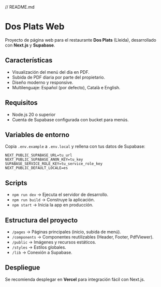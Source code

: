 ﻿// README.md

# Dos Plats Web

Proyecto de página web para el restaurante **Dos Plats** (Lleida), desarrollado con **Next.js** y **Supabase**.

## Características
- Visualización del menú del día en PDF.
- Subida de PDF diaria por parte del propietario.
- Diseño moderno y responsive.
- Multilenguaje: Español (por defecto), Català e English.

## Requisitos
- Node.js 20 o superior
- Cuenta de Supabase configurada con bucket para menús.

## Variables de entorno
Copia `.env.example` a `.env.local` y rellena con tus datos de Supabase:
```
NEXT_PUBLIC_SUPABASE_URL=tu_url
NEXT_PUBLIC_SUPABASE_ANON_KEY=tu_key
SUPABASE_SERVICE_ROLE_KEY=tu_service_role_key
NEXT_PUBLIC_DEFAULT_LOCALE=es
```

## Scripts
- `npm run dev` → Ejecuta el servidor de desarrollo.
- `npm run build` → Construye la aplicación.
- `npm start` → Inicia la app en producción.

## Estructura del proyecto
- `/pages` → Páginas principales (inicio, subida de menú).
- `/components` → Componentes reutilizables (Header, Footer, PdfViewer).
- `/public` → Imágenes y recursos estáticos.
- `/styles` → Estilos globales.
- `/lib` → Conexión a Supabase.

## Despliegue
Se recomienda desplegar en **Vercel** para integración fácil con Next.js.
